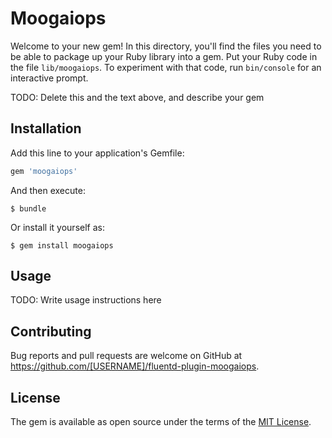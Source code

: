 # Moogaiops

Welcome to your new gem! In this directory, you'll find the files you need to be able to package up your Ruby library into a gem. Put your Ruby code in the file `lib/moogaiops`. To experiment with that code, run `bin/console` for an interactive prompt.

TODO: Delete this and the text above, and describe your gem

## Installation

Add this line to your application's Gemfile:

```ruby
gem 'moogaiops'
```

And then execute:

    $ bundle

Or install it yourself as:

    $ gem install moogaiops

## Usage

TODO: Write usage instructions here


## Contributing

Bug reports and pull requests are welcome on GitHub at https://github.com/[USERNAME]/fluentd-plugin-moogaiops.


## License

The gem is available as open source under the terms of the [MIT License](http://opensource.org/licenses/MIT).
